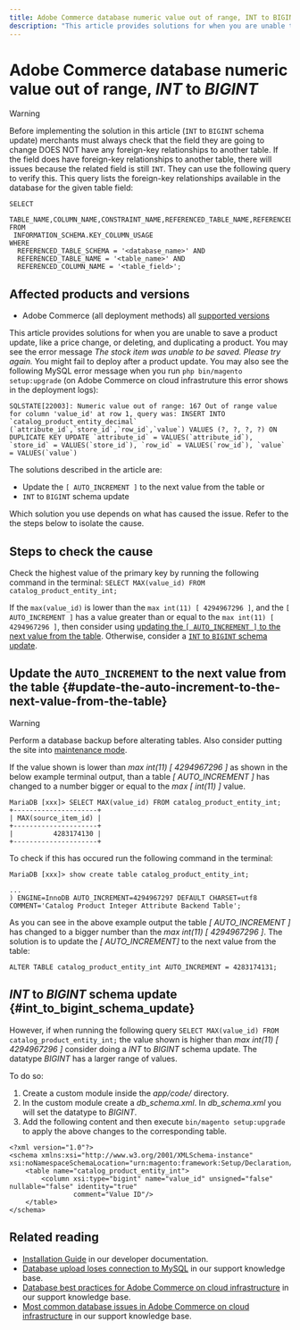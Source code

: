 ```yaml
---
title: Adobe Commerce database numeric value out of range, INT to BIGINT
description: "This article provides solutions for when you are unable to save a product update, like a price change, or deleting, and duplicating a product."
---
```


# Adobe Commerce database numeric value out of range, *INT* to *BIGINT*

>[!WARNING]
>
>Before implementing the solution in this article (`INT` to `BIGINT` schema update) merchants must always check that the field they are going to change DOES NOT have any foreign-key relationships to another table. If the field does have foreign-key relationships to another table, there will issues because the related field is still `INT`. They can use the following query to verify this. This query lists the foreign-key relationships available in the database for the given table field: 
>```mysql
>SELECT 
>   TABLE_NAME,COLUMN_NAME,CONSTRAINT_NAME,REFERENCED_TABLE_NAME,REFERENCED_COLUMN_NAME
>FROM
>  INFORMATION_SCHEMA.KEY_COLUMN_USAGE
>WHERE
>   REFERENCED_TABLE_SCHEMA = '<database_name>' AND
>   REFERENCED_TABLE_NAME = '<table_name>' AND
>   REFERENCED_COLUMN_NAME = '<table_field>';
>```

## Affected products and versions

* Adobe Commerce (all deployment methods) all [supported versions](https://www.adobe.com/content/dam/cc/en/legal/terms/enterprise/pdfs/Adobe-Commerce-Software-Lifecycle-Policy.pdf)

This article provides solutions for when you are unable to save a product update, like a price change, or deleting, and duplicating a product. 
You may see the error message *The stock item was unable to be saved. Please try again.* You might fail to deploy after a product update. You may also see the following MySQL error message when you run `php bin/magento setup:upgrade` (on Adobe Commerce on cloud infrastruture this error shows in the deployment logs):

```mysql
SQLSTATE[22003]: Numeric value out of range: 167 Out of range value for column 'value_id' at row 1, query was: INSERT INTO `catalog_product_entity_decimal` (`attribute_id`,`store_id`,`row_id`,`value`) VALUES (?, ?, ?, ?) ON DUPLICATE KEY UPDATE `attribute_id` = VALUES(`attribute_id`), `store_id` = VALUES(`store_id`), `row_id` = VALUES(`row_id`), `value` = VALUES(`value`)
```

The solutions described in the article are:
* Update the `[ AUTO_INCREMENT ]` to the next value from the table or
* `INT` to `BIGINT` schema update

Which solution you use depends on what has caused the issue. Refer to the the steps below to isolate the cause.

## Steps to check the cause


Check the highest value of the primary key by running the following command in the terminal: `SELECT MAX(value_id) FROM catalog_product_entity_int;`

If the `max(value_id)` is lower than the `max int(11) [ 4294967296 ]`, and the `[ AUTO_INCREMENT ]` has a value greater than or equal to the `max int(11) [ 4294967296 ]`, then consider using [updating the `[ AUTO_INCREMENT ]` to the next value from the table](#update-the-auto-increment-to-the-next-value-from-the-table). Otherwise, consider a [`INT` to `BIGINT` schema update](#int_to_bigint_schema_update).

## Update the `AUTO_INCREMENT` to the next value from the table {#update-the-auto-increment-to-the-next-value-from-the-table}

>[!WARNING]
>
>Perform a database backup before alterating tables. Also consider putting the site into [maintenance mode](https://experienceleague.adobe.com/docs/commerce-operations/configuration-guide/setup/application-modes.html?lang=en#maintenance-mode).

If the value shown is lower than *max int(11) [ 4294967296 ]* as shown in the below example terminal output, than a table *[ AUTO_INCREMENT ]* has changed to a number bigger or equal to the *max [ int(11) ]* value. 

```mariadb
MariaDB [xxx]> SELECT MAX(value_id) FROM catalog_product_entity_int;
+---------------------+
| MAX(source_item_id) |
+---------------------+
|          4283174130 |
+---------------------+
```

To check if this has occured run the following command in the terminal:

```
MariaDB [xxx]> show create table catalog_product_entity_int;

...
) ENGINE=InnoDB AUTO_INCREMENT=4294967297 DEFAULT CHARSET=utf8 COMMENT='Catalog Product Integer Attribute Backend Table';
```

As you can see in the above example output the table *[ AUTO_INCREMENT ]* has changed to a bigger number than the *max int(11) [ 4294967296 ]*. The solution is to update the *[ AUTO_INCREMENT]* to the next value from the table:

```
ALTER TABLE catalog_product_entity_int AUTO_INCREMENT = 4283174131;
```

## *INT* to *BIGINT* schema update {#int_to_bigint_schema_update}

However, if when running the following query `SELECT MAX(value_id) FROM catalog_product_entity_int;` the value shown is higher than *max int(11) [ 4294967296 ]*  consider doing a *INT* to *BIGINT* schema update. The datatype *BIGINT* has a larger range of values.

To do so:

1. Create a custom module inside the *app/code/* directory.
1. In the custom module create a *db_schema.xml*. In *db_schema.xml* you will set the datatype to *BIGINT*. 
1. Add the following content and then execute `bin/magento setup:upgrade` to apply the above changes to the corresponding table.

```
<?xml version="1.0"?>
<schema xmlns:xsi="http://www.w3.org/2001/XMLSchema-instance" xsi:noNamespaceSchemaLocation="urn:magento:framework:Setup/Declaration/Schema/etc/schema.xsd">
    <table name="catalog_product_entity_int">
        <column xsi:type="bigint" name="value_id" unsigned="false" nullable="false" identity="true"
                comment="Value ID"/>
    </table>
</schema>
```


## Related reading

* [Installation Guide](https://experienceleague.adobe.com/docs/commerce-operations/installation-guide/prerequisites/database-server/mysql.html) in our developer documentation.
* [Database upload loses connection to MySQL](https://experienceleague.adobe.com/docs/commerce-knowledge-base/kb/troubleshooting/database/database-upload-loses-connection-to-mysql.html?lang=en) in our support knowledge base. 
* [Database best practices for Adobe Commerce on cloud infrastructure](https://experienceleague.adobe.com/docs/commerce-knowledge-base/kb/best-practices/database/database-best-practices-for-magento-commerce-cloud.html?lang=en) in our support knowledge base.
* [Most common database issues in Adobe Commerce on cloud infrastructure](https://experienceleague.adobe.com/docs/commerce-knowledge-base/kb/best-practices/database/most-common-database-issues-in-magento-commerce-cloud.html?lang=en) in our support knowledge base.

